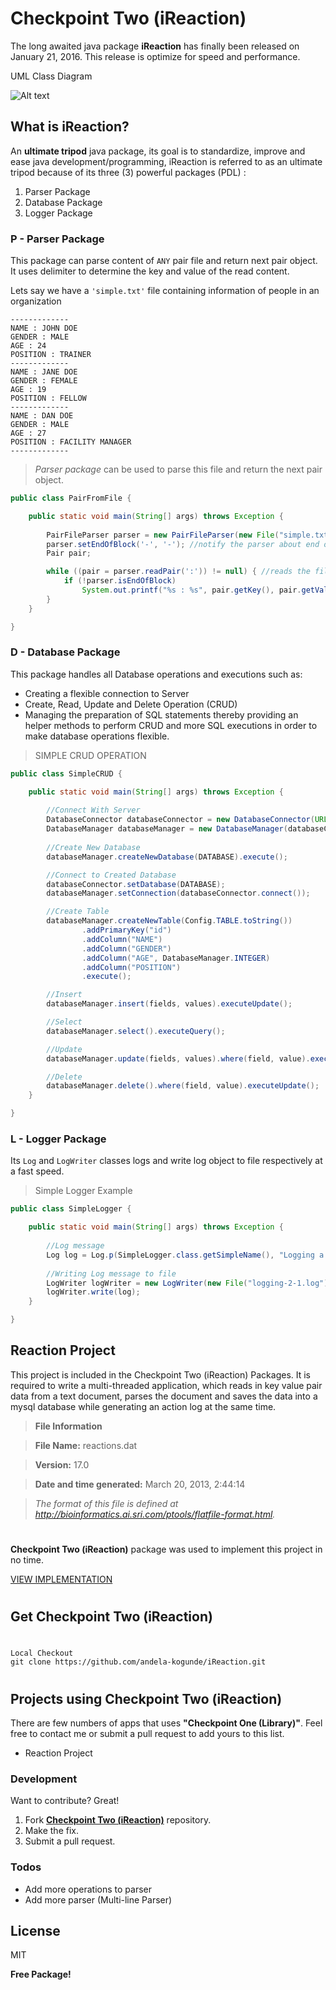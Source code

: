 # Checkpoint Two (iReaction)

The long awaited java package **iReaction** has finally been released on January 21, 2016.
This release is optimize for speed and performance.

UML Class Diagram

![Alt text](https://github.com/andela-kogunde/iReaction/blob/master/assets/UML%20Class%20Diagram.png?raw=true "iReaction UML Class Diagram")

## What is iReaction?
An **ultimate tripod** java package, its goal is to standardize, improve and ease java development/programming, iReaction is referred to as an ultimate tripod because of its three (3) powerful packages (PDL) :

1. Parser Package
2. Database Package
3. Logger Package

### P - Parser Package
This package can parse content of `ANY` pair file and return next pair object. 
It uses delimiter to determine the key and value of the read content.

Lets say we have a `'simple.txt'` file containing information of people in an organization

```
-------------
NAME : JOHN DOE
GENDER : MALE
AGE : 24
POSITION : TRAINER
-------------
NAME : JANE DOE
GENDER : FEMALE
AGE : 19
POSITION : FELLOW
-------------
NAME : DAN DOE
GENDER : MALE
AGE : 27
POSITION : FACILITY MANAGER
-------------
```

> *Parser package* can be used to parse this file and return the next pair object.

```Java
public class PairFromFile {

	public static void main(String[] args) throws Exception {
		
		PairFileParser parser = new PairFileParser(new File("simple.txt"));
		parser.setEndOfBlock('-', '-'); //notify the parser about end of block character
		Pair pair;

		while ((pair = parser.readPair(':')) != null) { //reads the file with the specified delimiter
			if (!parser.isEndOfBlock)
				System.out.printf("%s : %s", pair.getKey(), pair.getValue());
		}
	}

}
```

### D - Database Package
This package handles all Database operations and executions such as:
- Creating a flexible connection to Server
- Create, Read, Update and Delete Operation (CRUD) 
- Managing the preparation of SQL statements thereby providing an helper methods to perform CRUD and more SQL executions in order to make database operations flexible.

>SIMPLE CRUD OPERATION

```Java
public class SimpleCRUD {

	public static void main(String[] args) throws Exception {
		
		//Connect With Server
		DatabaseConnector databaseConnector = new DatabaseConnector(URL, USERNAME, PASSWORD);
        DatabaseManager databaseManager = new DatabaseManager(databaseConnector.connect());
		
		//Create New Database
		databaseManager.createNewDatabase(DATABASE).execute();

		//Connect to Created Database
        databaseConnector.setDatabase(DATABASE);
        databaseManager.setConnection(databaseConnector.connect());

		//Create Table
		databaseManager.createNewTable(Config.TABLE.toString())
                .addPrimaryKey("id")
                .addColumn("NAME")
				.addColumn("GENDER")
				.addColumn("AGE", DatabaseManager.INTEGER)
                .addColumn("POSITION")
				.execute();

		//Insert
		databaseManager.insert(fields, values).executeUpdate();

		//Select
		databaseManager.select().executeQuery();

		//Update
		databaseManager.update(fields, values).where(field, value).executeUpdate();

		//Delete
		databaseManager.delete().where(field, value).executeUpdate();
	}

}
```


### L - Logger Package
Its `Log` and `LogWriter` classes logs and write log object to file respectively at a fast speed.

>Simple Logger Example

```Java
public class SimpleLogger {

	public static void main(String[] args) throws Exception {
		
		//Log message
		Log log = Log.p(SimpleLogger.class.getSimpleName(), "Logging a simple message.");
		
		//Writing Log message to file
		LogWriter logWriter = new LogWriter(new File("logging-2-1.log"));
		logWriter.write(log);
	}

}
```


## Reaction Project
This project is included in the Checkpoint Two (iReaction) Packages. It is required to write a multi-threaded application, which reads in key value pair data from a text document, parses the document and saves the data into a mysql database while generating an action log at the same time. 

>**File Information**

>**File Name:** reactions.dat

>**Version:** 17.0

>**Date and time generated:** March 20, 2013, 2:44:14

>*The format of this file is defined at http://bioinformatics.ai.sri.com/ptools/flatfile-format.html.*
# 

**Checkpoint Two (iReaction)** package was used to implement this project in no time.

[VIEW IMPLEMENTATION](https://github.com/andela-kogunde/iReaction/tree/master/src/Reaction "Reaction Project Implementation")


#
## Get Checkpoint Two (iReaction)
#
```
Local Checkout 
git clone https://github.com/andela-kogunde/iReaction.git
```

#
## Projects using Checkpoint Two (iReaction)
There are few numbers of apps that uses __"Checkpoint One (Library)"__. Feel free to contact me or submit a pull request to add yours to this list.

* Reaction Project

### Development

Want to contribute? Great!

1.  Fork [__Checkpoint Two (iReaction)__](https://github.com/andela-kogunde/Library.git) repository.
2.  Make the fix.
3.  Submit a pull request.

### Todos

 - Add more operations to parser
 - Add more parser (Multi-line Parser)

License
----

MIT


**Free Package!**
#
#
